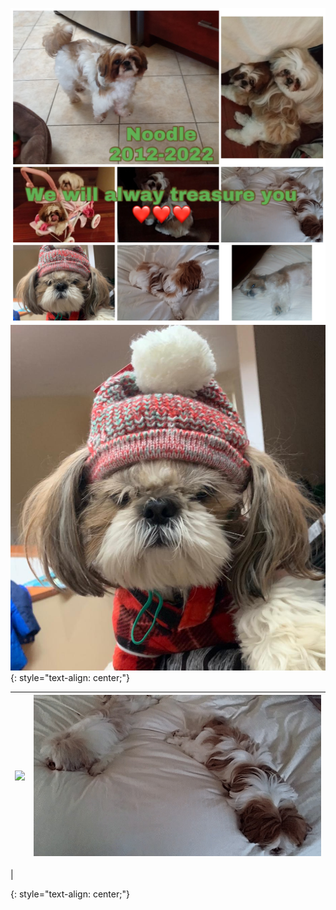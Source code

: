 ![](/18B5BC19-E065-4648-ABE6-C3937AB2AB15.jpeg)  
![](/DB311445-E081-4B56-AA50-49B2F3100EF4.jpeg)  
{: style="text-align: center;"}

![](/20140119_161817_Original.gif) | ![](/5161BDCE-E862-4A83-A1DF-C509484D2AFB.jpeg)  
-- | --  
  |  

{: style="text-align: center;"}
